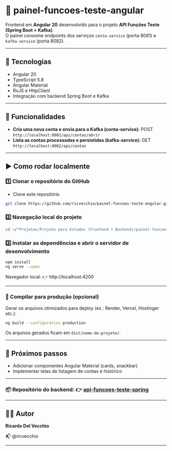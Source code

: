 # 🧭 painel-funcoes-teste-angular

Frontend em **Angular 20** desenvolvido para o projeto **API Funções Teste (Spring Boot + Kafka)**.  
O painel consome endpoints dos serviços `conta-service` (porta 8081) e `kafka-service` (porta 8082).

---

## 🚀 Tecnologias
- Angular 20
- TypeScript 5.8
- Angular Material
- RxJS e HttpClient
- Integração com backend Spring Boot e Kafka

---

## 🧩 Funcionalidades

- **Cria uma nova conta e envia para o Kafka (conta-service):** POST `http://localhost:8081/api/contas/abrir`
- **Lista as contas processadas e persistidas (kafka-service):** GET `http://localhost:8082/api/contas`

---

## ▶️ Como rodar localmente 

### 1️⃣ Clonar o repositório do GitHub

- Clone este repositório

```bash
git clone https://github.com/ricvecchio/painel-funcoes-teste-angular.git
```

### 2️⃣ Navegação local do projeto
```bash
cd ~/"Projetos/Projeto para Estudos (Frontend + Backend)/painel-funcoes-teste-angular"
```

### 3️⃣ Instalar as dependências e abrir o servidor de desenvolvimento
```bash
npm install
ng serve --open
```

Navegador local:
👉 http://localhost:4200

---

### 🚀 Compilar para produção (opcional)
Gerar os arquivos otimizados para deploy (ex.: Render, Vercel, Hostinger etc.):
```bash
ng build --configuration production
```
Os arquivos gerados ficam em `dist/nome-do-projeto/`.

---

## 🧠 Próximos passos

- Adicionar componentes Angular Material (cards, snackbar)
- Implementar telas de listagem de contas e histórico

---

### 📦 Repositório do backend: 👉  [api-funcoes-teste-spring](https://github.com/ricvecchio/api-funcoes-teste-spring/blob/main/README.md)


---

## 👨‍💻 Autor

**Ricardo Del Vecchio**

📬 @ricvecchio

---